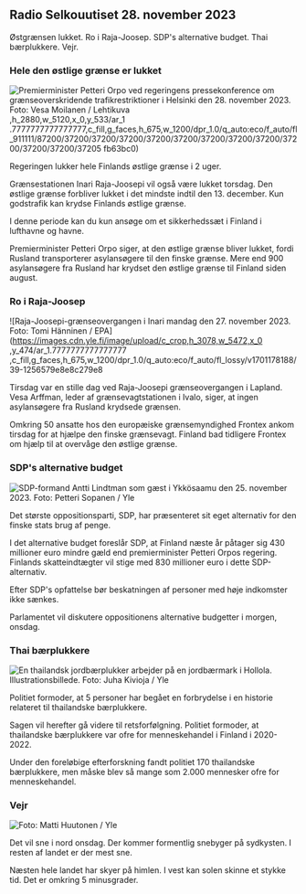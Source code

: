 Radio Selkouutiset 28. november 2023
----------------------------

Østgrænsen lukket. Ro i Raja-Joosep. SDP's alternative budget. Thai bærplukkere. Vejr.

### Hele den østlige grænse er lukket

![Premierminister Petteri Orpo ved regeringens pressekonference om grænseoverskridende trafikrestriktioner i Helsinki den 28. november 2023. Foto: Vesa Moilanen / Lehtikuva](https://images.cdn.yle.fi/image/upload/c_crop) ,h_2880,w_5120,x_0,y_533/ar_1 .7777777777777777,c_fill,g_faces,h_675,w_1200/dpr_1.0/q_auto:eco/f_auto/fl_911111/87200/37200/37200/37200/37200/37200/37200/37200/37200/37200/37200/37200/37205 fb63bc0)

Regeringen lukker hele Finlands østlige grænse i 2 uger.

Grænsestationen Inari Raja-Joosepi vil også være lukket torsdag. Den østlige grænse forbliver lukket i det mindste indtil den 13. december. Kun godstrafik kan krydse Finlands østlige grænse.

I denne periode kan du kun ansøge om et sikkerhedssæt i Finland i lufthavne og havne.

Premierminister Petteri Orpo siger, at den østlige grænse bliver lukket, fordi Rusland transporterer asylansøgere til den finske grænse. Mere end 900 asylansøgere fra Rusland har krydset den østlige grænse til Finland siden august.

### Ro i Raja-Joosep

![Raja-Joosepi-grænseovergangen i Inari mandag den 27. november 2023. Foto: Tomi Hänninen / EPA](https://images.cdn.yle.fi/image/upload/c_crop,h_3078,w_5472,x_0 ,y_474/ar_1.7777777777777777 ,c_fill,g_faces,h_675,w_1200/dpr_1.0/q_auto:eco/f_auto/fl_lossy/v1701178188/39-1256579e8e8c279e8

Tirsdag var en stille dag ved Raja-Joosepi grænseovergangen i Lapland. Vesa Arffman, leder af grænsevagtstationen i Ivalo, siger, at ingen asylansøgere fra Rusland krydsede grænsen.

Omkring 50 ansatte hos den europæiske grænsemyndighed Frontex ankom tirsdag for at hjælpe den finske grænsevagt. Finland bad tidligere Frontex om hjælp til at overvåge den østlige grænse.

### SDP's alternative budget

![SDP-formand Antti Lindtman som gæst i Ykkösaamu den 25. november 2023. Foto: Petteri Sopanen / Yle](https://images.cdn.yle.fi/image/upload/c_crop,h_2250,w_4000,x_0,y_214/ar_1.7777777777777777,c_fill,g_faces,h_620,./wdp_670,.0q_auto:eco/f_auto/fl_lossy/v1700900437/39-12065046561addd1ff4d)

Det største oppositionsparti, SDP, har præsenteret sit eget alternativ for den finske stats brug af penge.

I det alternative budget foreslår SDP, at Finland næste år påtager sig 430 millioner euro mindre gæld end premierminister Petteri Orpos regering. Finlands skatteindtægter vil stige med 830 millioner euro i dette SDP-alternativ.

Efter SDP's opfattelse bør beskatningen af personer med høje indkomster ikke sænkes.

Parlamentet vil diskutere oppositionens alternative budgetter i morgen, onsdag.

### Thai bærplukkere

![En thailandsk jordbærplukker arbejder på en jordbærmark i Hollola. Illustrationsbillede. Foto: Juha Kivioja / Yle](https://images.cdn.yle.fi/image/upload/c_crop,h_3158,w_5615,x_0,y_362/ar_1.7777777777777777,c_fill,g_faces,h_670,./wdp_670,.0q_auto:eco/f_auto/fl_lossy/v1697111616/39-11854426527dce6a43a2)

Politiet formoder, at 5 personer har begået en forbrydelse i en historie relateret til thailandske bærplukkere.

Sagen vil herefter gå videre til retsforfølgning. Politiet formoder, at thailandske bærplukkere var ofre for menneskehandel i Finland i 2020-2022.

Under den foreløbige efterforskning fandt politiet 170 thailandske bærplukkere, men måske blev så mange som 2.000 mennesker ofre for menneskehandel.

### Vejr

![ Foto: Matti Huutonen / Yle](https://images.cdn.yle.fi/image/upload/c_crop,h_1080,w_1919,x_0,y_0/ar_1.77777777777777777,c_fill,g_faces,h_1_00,h_pr.0/q_auto:eco/f_auto/fl_lossy/v1701179634/39-12078316565f0cf485dd)

Det vil sne i nord onsdag. Der kommer formentlig snebyger på sydkysten. I resten af landet er der mest sne.

Næsten hele landet har skyer på himlen. I vest kan solen skinne et stykke tid. Det er omkring 5 minusgrader.